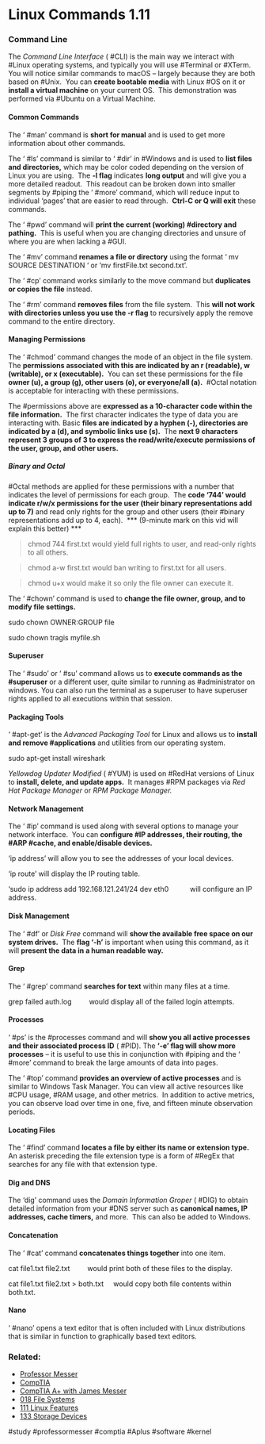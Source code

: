# Linux Commands 1.11

### Command Line

The *Command Line Interface* ( #CLI) is the main way we interact with #Linux operating systems, and typically you will use #Terminal or #XTerm.  You will notice similar commands to macOS – largely because they are both based on #Unix.  You can **create bootable media** with Linux #OS on it or **install a virtual machine** on your current OS.  This demonstration was performed via #Ubuntu on a Virtual Machine.

#### Common Commands

The ‘ #man’ command is **short for manual** and is used to get more information about other commands.

The ‘ #ls’ command is similar to ‘ #dir’ in #Windows and is used to **list files and directories,** which may be color coded depending on the version of Linux you are using.  The **-l flag** indicates **long output** and will give you a more detailed readout.  This readout can be broken down into smaller segments by #piping the ‘ #more’ command, which will reduce input to individual ‘pages’ that are easier to read through.  **Ctrl-C or Q will exit** these commands.

The ‘ #pwd’ command will **print the current (working) #directory and pathing.**  This is useful when you are changing directories and unsure of where you are when lacking a #GUI.

The ‘ #mv’ command **renames a file or directory** using the format ‘ mv SOURCE DESTINATION ‘ or ‘mv firstFile.txt second.txt’.

The ‘ #cp’ command works similarly to the move command but **duplicates or copies the file** instead.

The ‘ #rm’ command **removes files** from the file system.  This **will not work with directories unless you use the -r flag** to recursively apply the remove command to the entire directory.

#### Managing Permissions

The ‘ #chmod’ command changes the mode of an object in the file system.  The **permissions associated with this are indicated by an r (readable), w (writable), or x (executable).**  You can set these permissions for the file **owner (u), a group (g), other users (o), or everyone/all (a).**  #Octal notation is acceptable for interacting with these permissions.

The #permissions above are **expressed as a 10-character code within the file information.**  The first character indicates the type of data you are interacting with. Basic **files are indicated by a hyphen (-), directories are indicated by a (d), and symbolic links use (s).**  The **next 9 characters represent 3 groups of 3 to express the read/write/execute permissions of the user, group, and other users.**

##### Binary and Octal

#Octal methods are applied for these permissions with a number that indicates the level of permissions for each group.  The **code ‘744’ would indicate r/w/x permissions for the user (their binary representations add up to 7)** and read only rights for the group and other users (their #binary representations add up to 4, each).  *** (9-minute mark on this vid will explain this better) ***

>chmod 744 first.txt would yield full rights to user, and read-only rights to all others.

>chmod a-w first.txt would ban writing to first.txt for all users.

>chmod u+x would make it so only the file owner can execute it.

The ‘ #chown’ command is used to **change the file owner, group, and to modify file settings.**

sudo chown OWNER:GROUP file

sudo chown tragis myfile.sh

#### Superuser

The ‘ #sudo’ or ‘ #su’ command allows us to **execute commands as the #superuser** or a different user, quite similar to running as #administrator on windows. You can also run the terminal as a superuser to have superuser rights applied to all executions within that session.

#### Packaging Tools

‘ #apt-get’ is the *Advanced Packaging Tool* for Linux and allows us to **install and remove #applications** and utilities from our operating system.

sudo apt-get install wireshark

*Yellowdog Updater Modified* ( #YUM) is used on #RedHat versions of Linux to **install, delete, and update apps.**  It manages #RPM packages via *Red Hat Package Manager* or *RPM Package Manager.*

#### Network Management

The ‘ #ip’ command is used along with several options to manage your network interface.  You can **configure #IP addresses, their routing, the #ARP #cache, and enable/disable devices.**

‘ip address’ will allow you to see the addresses of your local devices.

‘ip route’ will display the IP routing table.

‘sudo ip address add 192.168.121.241/24 dev eth0           will configure an IP address.

#### Disk Management

The ‘ #df’ or *Disk Free* command will **show the available free space on our system drives.**  The **flag ‘-h’** is important when using this command, as it will **present the data in a human readable way.**

#### Grep

The ‘ #grep’ command **searches for text** within many files at a time. 

grep failed auth.log         would display all of the failed login attempts.

#### Processes

‘ #ps’ is the #processes command and will **show you all active processes and their associated process ID** ( #PID). The **‘-e’ flag will show more processes** – it is useful to use this in conjunction with #piping and the ‘ #more’ command to break the large amounts of data into pages.

The ‘ #top’ command **provides an overview of active processes** and is similar to Windows Task Manager. You can view all active resources like #CPU usage, #RAM usage, and other metrics.  In addition to active metrics, you can observe load over time in one, five, and fifteen minute observation periods.

#### Locating Files

The ‘ #find’ command **locates a file by either its name or extension type.** An asterisk preceding the file extension type is a form of #RegEx that searches for any file with that extension type.

#### Dig and DNS

The ‘dig’ command uses the *Domain Information Groper* ( #DIG) to obtain detailed information from your #DNS server such as **canonical names, IP addresses, cache timers,** and more.  This can also be added to Windows.

#### Concatenation

The ‘ #cat’ command **concatenates things together** into one item. 

cat file1.txt file2.txt         would print both of these files to the display.

cat file1.txt file2.txt > both.txt     would copy both file contents within both.txt.

#### Nano

‘ #nano’ opens a text editor that is often included with Linux distributions that is similar in function to graphically based text editors.

### Related:
- [Professor Messer](https://www.professormesser.com/free-a-plus-training/220-1102/220-1102-video/linux-commands-220-1102/ "Professor Messer A+ Guide")
- [CompTIA](https://www.comptia.org/ "CompTIA Homepage")
- [CompTIA A+ with James Messer](CompTIA%20A+%20with%20James%20Messer.md)
- [018 File Systems](018%20File%20Systems.md)
- [111 Linux Features](111%20Linux%20Features.md)
- [133 Storage Devices](133%20Storage%20Devices.md)

#study #professormesser #comptia #Aplus #software #kernel